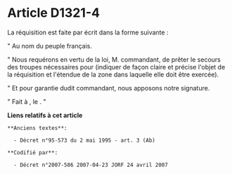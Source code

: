 # Article D1321-4

La réquisition est faite par écrit dans la forme suivante :

" Au nom du peuple français.

" Nous requérons en vertu de la loi, M. commandant, de prêter le secours des troupes nécessaires pour (indiquer de façon
claire et précise l'objet de la réquisition et l'étendue de la zone dans laquelle elle doit être exercée).

" Et pour garantie dudit commandant, nous apposons notre signature.

" Fait à   , le   . "

**Liens relatifs à cet article**

	**Anciens textes**:

	  - Décret n°95-573 du 2 mai 1995 - art. 3 (Ab)

	**Codifié par**:

	  - Décret n°2007-586 2007-04-23 JORF 24 avril 2007
